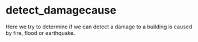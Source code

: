 # detect_damagecause
Here we try to determine if we can detect a damage to a building is caused by fire, flood or earthquake. 
